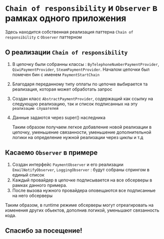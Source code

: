 # `Chain of responsibility` и `Observer` в рамках одного приложения

Здесь находится собственная реализация паттерна `Chain of responsibility` с `Observer` паттерном

## О реализации `Chain of responsibility`

1. В цепочку были собранны классы : `ByTelephoneNumberPaymentProvider`, `QiwiPaymentProvider`, `SteamPaymentProvider`. Началом цепочки был помечен бин с именем `PaymentStartChain`
2. Благодаря переданному типу оплаты по цепочке выбирается та реализация, которая может обработать запрос 
3. Создан класс `AbstractPaymentProvider`, содержащий как ссылку на следующую реализацию, так и список подписанных на эту `реализацию слушателей`
4. Данные задаются через super() наследника

   Таким образом получаем легкое добавление новой реализации в цепочку, уменьшение связанности, уменьшение дополнительной логики на определение нужной реализации через циклы и т.д

## Касаемо `Observer` в примере

1. Создан интерфейс `PaymentObserver` и его реализации `EmailNotifyObserver`, `LoggingObserver` : будут собраны спрингом в единый список
2. Каждый провайдер в цепочке подписывается на все обсерверы в рамках данного примера. 
3. После вызова нужного провайдера оповещаются все подписанные на него обсерверы

Таким образом, в runtime режиме обсерверы могут отреагировать на изменения других обьектов, дополнив логикой, уменьшают связанность кода.

## Спасибо за посещение!
